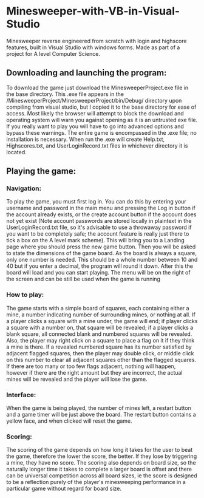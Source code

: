 # Minesweeper-with-VB-in-Visual-Studio
Minesweeper reverse engineered from scratch with login and highscore features, built in Visual Studio with windows forms. Made as part of a project for A level Computer Science.
## Downloading and launching the program:
To download the game just download the MinesweeperProject.exe file in the base directory. This .exe file appears in the /MinesweeperProject/MinesweeperProject/bin/Debug/ directory upon compiling from visual studio, but I copied it to the base directory for ease of access.
Most likely the browser will attempt to block the download and operating system will warn you against opening as it is an untrusted exe file. If you really want to play you will have to go into advanced options and bypass these warnings.
The entire game is encompassed in the .exe file; no installation is necessary. When run the .exe will create Help.txt, Highscores.txt, and UserLoginRecord.txt files in whichever directory it is located.
## Playing the game:
### Navigation:

To play the game, you must first log in. You can do this by entering your username and password in the main menu and pressing the Log in button
if the account already exists, or the create account button if the account does not yet exist (Note account passwords are stored locally in plaintext in the UserLoginRecord.txt file, so it's advisable to use a throwaway password if you want to be completely safe; the account feature is really just there to tick a box on the A level mark scheme).
This will bring you to a Landing page where you should press the new game button.
Then you will be asked to state the dimensions of the game board. As the board is always a square, only one number is needed.
This should be a whole number between 10 and 40 but if you enter a decimal, the program will round it down.
After this the board will load and you can start playing.
The menu will be on the right of the screen and can be still be used when the game is running

### How to play:

The game starts with a simple board of squares, each containing either a mine,
 a number indicating number of surrounding mines, or nothing at all.
If a player clicks a square with a mine under, the game will end; if player clicks a square with a number on, that square will be revealed;
 if a player clicks a blank square, all connected blank and numbered squares will be revealed.
Also, the player may right click on a square to place a flag on it if they think a mine is there.
If a revealed numbered square has its number satisfied by adjacent flagged squares, 
 then the player may double click, or middle click on this number to clear all adjacent squares other than the flagged squares.
If there are too many or too few flags adjacent, nothing will happen, however if there are the right amount but they are incorrect,
 the actual mines will be revealed and the player will lose the game.

### Interface: 

When the game is being played, the number of mines left, a restart button and a game timer will be just above the board.
The restart button contains a yellow face, and when clicked will reset the game.

### Scoring:

The scoring of the game depends on how long it takes for the user to beat the game, therefore the lower the score, the better.
If they lose by triggering a mine, they have no score. The scoring also depends on board size, so the naturally longer time it takes to complete a larger board is offset and there can be universal competition across all board sizes, ie the score is designed to be a reflection purely of the player's minesweeping performance in a particular game without regard for board size.
